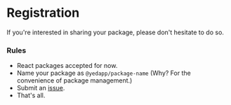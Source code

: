 # Registration

If you're interested in sharing your package, please don't hesitate to do so.

### Rules

- React packages accepted for now.
- Name your package as `@yedapp/package-name` (Why? For the convenience of package management.)
- Submit an [issue](https://github.com/yedapp/Registration/issues).
- That's all.

